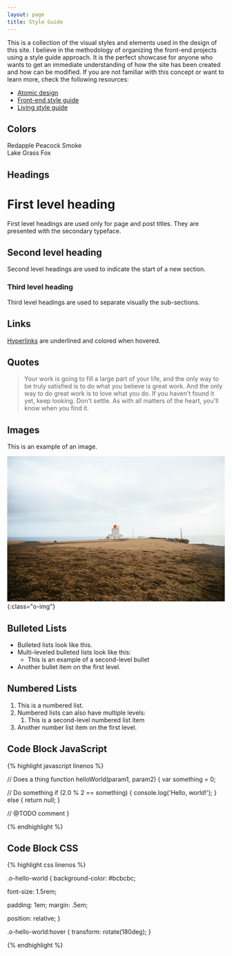 ```yaml
---
layout: page
title: Style Guide
---
```



This is a collection of the visual styles and elements used in the design of this site.
I believe in the methodology of organizing the front-end projects using a
style guide approach. It is the perfect showcase for anyone who wants to get an immediate
understanding of how the site has been created and how can be modified.
If you are not familiar with this concept or want to learn more, check the following resources:

- [Atomic design](http://bradfrost.com/blog/post/atomic-web-design/)
- [Front-end style guide](http://www.maban.co.uk/projects/front-end-style-guides/)
- [Living style guide](https://www.smashingmagazine.com/2015/04/an-in-depth-overview-of-living-style-guide-tools/)

## Colors

<div class="u-displayFlex u-justifyContentBetween u-marginBottomNormal">
	<span class="o-color-preview o-color-preview--redapple">Redapple</span>
	<span class="o-color-preview o-color-preview--peacock">Peacock</span>
	<span class="o-color-preview o-color-preview--smoke">Smoke</span>
</div>
<div class="u-displayFlex u-justifyContentBetween">
	<span class="o-color-preview o-color-preview--lake">Lake</span>
	<span class="o-color-preview o-color-preview--grass">Grass</span>
	<span class="o-color-preview o-color-preview--fox">Fox</span>
</div>


## Headings

# First level heading

First level headings are used only for page and post titles.
They are presented with the secondary typeface.


## Second level heading

Second level headings are used to indicate the start of a new section.


### Third level heading

Third level headings are used to separate visually the sub-sections.


## Links

[Hyperlinks](/styleguide) are underlined and colored when hovered.


## Quotes

> Your work is going to fill a large part of your life, and the only way to be truly satisfied is
to do what you believe is great work. And the only way to do great work is to love what you do.
If you haven't found it yet, keep looking. Don't settle.
As with all matters of the heart, you'll know when you find it.


## Images

This is an example of an image.

![Coast](/uploads/2017/01/coast.jpg){:class="o-img"}


## Bulleted Lists

- Bulleted lists look like this.
- Multi-leveled bulleted lists look like this:
	- This is an example of a second-level bullet
- Another bullet item on the first level.


## Numbered Lists

1. This is a numbered list.
2. Numbered lists can also have multiple levels:
	1. This is a second-level numbered list item
3. Another number list item on the first level.


## Code Block JavaScript

{% highlight javascript linenos %}

// Does a thing
function helloWorld(param1, param2) {
  var something = 0;

  // Do something
  if (2.0 % 2 == something) {
    console.log('Hello, world!');
  } else {
    return null;
  }

  // @TODO comment
}

{% endhighlight %}


## Code Block CSS

{% highlight css linenos %}

.o-hello-world {
  background-color: #bcbcbc;

  font-size: 1.5rem;

  padding: 1em;
  margin: .5em;

  position: relative;
}

.o-hello-world:hover {
  transform: rotate(180deg);
}

{% endhighlight %}
